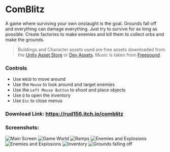 # ComBlitz
A game where surviving your own onslaught is the goal. Grounds fall off and everything can damage everything. Just try to survive for as long as possible. Create factories to make enemies and kill them to collect orbs and make the grounds.
> Buildings and Character assets used are free assets downloaded from the [Unity Asset Store](https://assetstore.unity.com/) or [Dev Assets](http://devassets.com/assets/tower-defense-assets/). Music is taken from [Freesound](https://freesound.org/).

### Controls
- Use `WASD` to move around
- Use the `Mouse` to look around and target enemies
- Use the `Left Mouse Button` to shoot and place objects
- Use `Q` to open the inventory
- Use `Esc` to close menus

### Download Link: https://rud156.itch.io/comblitz

### Screenshots:
![Main Screen](./Screenshots/Shot_1.png)
![Game World](./Screenshots/Shot_2.png)
![Ramps](./Screenshots/Shot_3.png)
![Enemies and Explosions](./Screenshots/Shot_4.png)
![Enemies and Explosions](./Screenshots/Shot_5.png)
![Inventory](./Screenshots/Shot_6.png)
![Grounds falling off](./Screenshots/Shot_7.png)
